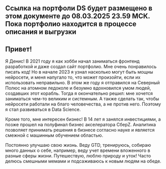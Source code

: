 ## Ссылка на портфоли DS будет размещено в этом документе до 08.03.2025 23.59 МСК. Пока портфолио находится в процессе описания и выгрузки

## Привет!

  Я Денис! В 2021 году я как хобби начал заниматься фронтенд разработкой и даже создал сайт портфолио. Мне очень понравилось писать код! Но в начале 2023 я узнал насколько могут быть мощны нейросети, и меня напугало то, что может произойти, если их использовать неправильно. В этом же году я отправился на Северный Полюс на атомном ледоколе и безумно вдохновился умом людей, создавших этот корабль. Тогда я окончательно решил: мне хочется заниматься чем-то великим и системным. А также сделать так, чтобы нейросети работали на благо человечества, а не против него. Поэтому я стал развиваться в Data Science. 

  Кроме того, мне интересен бизнес! В 14 лет я занялся инвестициями, а позже прошел на полуфинал бизнес акселератора СберZ. Аналитика позволяет принимать решения в бизнесе согласно науке и является смежной с машинным обучением областью.

  Постоянно улучшаю свою жизнь. Веду GTD, тренируюсь, собираю много данных о себе, например, веду учет времени вложенного в разные сферы жизни. Путешествую, люблю природу и уток! Часто делюсь смешными мемами и подсаживаюсь к новым людям на обеде.
